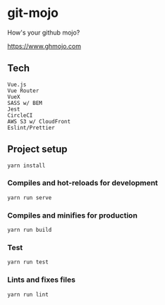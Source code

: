 # git-mojo

How's your github mojo?

https://www.ghmojo.com

## Tech

```
Vue.js
Vue Router
VueX
SASS w/ BEM
Jest
CircleCI
AWS S3 w/ CloudFront
Eslint/Prettier
```

## Project setup

```
yarn install
```

### Compiles and hot-reloads for development

```
yarn run serve
```

### Compiles and minifies for production

```
yarn run build
```

### Test

```
yarn run test
```

### Lints and fixes files

```
yarn run lint
```
